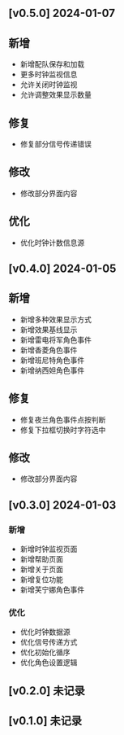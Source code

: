 ## [v0.5.0] 2024-01-07

## 新增

* 新增配队保存和加载
* 更多时钟监视信息
* 允许关闭时钟监视
* 允许调整效果显示数量

## 修复

* 修复部分信号传递错误

## 修改

* 修改部分界面内容

## 优化

* 优化时钟计数信息源


## [v0.4.0] 2024-01-05

## 新增

* 新增多种效果显示方式
* 新增效果基线显示
* 新增雷电将军角色事件
* 新增香菱角色事件
* 新增班尼特角色事件
* 新增纳西妲角色事件

## 修复

* 修复夜兰角色事件点按判断
* 修复下拉框切换时字符选中

## 修改

* 修改部分界面内容


## [v0.3.0] 2024-01-03

### 新增

* 新增时钟监视页面
* 新增帮助页面
* 新增关于页面
* 新增复位功能
* 新增芙宁娜角色事件

### 优化

* 优化时钟数据源
* 优化信号传递方式
* 优化初始化循序
* 优化角色设置逻辑


## [v0.2.0] 未记录


## [v0.1.0] 未记录

